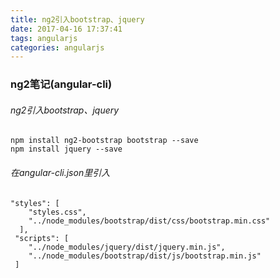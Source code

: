 ```yaml
---
title: ng2引入bootstrap、jquery
date: 2017-04-16 17:37:41
tags: angularjs
categories: angularjs
---
```


### ng2笔记(angular-cli)

###### ng2引入bootstrap、jquery
	npm install ng2-bootstrap bootstrap --save
	npm install jquery --save


###### 在angular-cli.json里引入

	"styles": [
        "styles.css",
        "../node_modules/bootstrap/dist/css/bootstrap.min.css"
      ],
     "scripts": [
        "../node_modules/jquery/dist/jquery.min.js",
        "../node_modules/bootstrap/dist/js/bootstrap.min.js"
     ]

